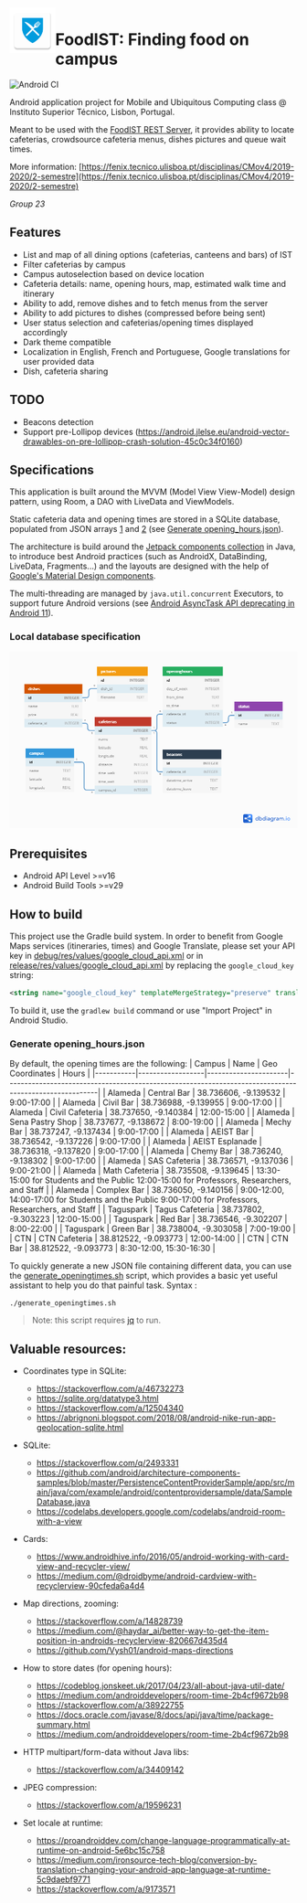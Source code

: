 <img align="left" width="80" height="80" src="app/src/main/res/mipmap-xxhdpi/ic_launcher.png" alt="FoodIST icon">

# FoodIST: Finding food on campus

![Android CI](https://github.com/geckoflume/FoodIST/workflows/Android%20CI/badge.svg)

Android application project for Mobile and Ubiquitous Computing class @ Instituto Superior Técnico, Lisbon, Portugal.

Meant to be used with the [FoodIST REST Server](https://github.com/geckoflume/FoodIST-Server), it provides ability to locate cafeterias, crowdsource cafeteria menus, dishes pictures and queue wait times.

More information: [https://fenix.tecnico.ulisboa.pt/disciplinas/CMov4/2019-2020/2-semestre](https://fenix.tecnico.ulisboa.pt/disciplinas/CMov4/2019-2020/2-semestre)

*Group 23*

## Features

- List and map of all dining options (cafeterias, canteens and bars) of IST
- Filter cafeterias by campus
- Campus autoselection based on device location
- Cafeteria details: name, opening hours, map, estimated walk time and itinerary
- Ability to add, remove dishes and to fetch menus from the server
- Ability to add pictures to dishes (compressed before being sent)
- User status selection and cafeterias/opening times displayed accordingly
- Dark theme compatible
- Localization in English, French and Portuguese, Google translations for user provided data
- Dish, cafeteria sharing

## TODO

- Beacons detection
- Support pre-Lollipop devices (https://android.jlelse.eu/android-vector-drawables-on-pre-lollipop-crash-solution-45c0c34f0160)

## Specifications

This application is built around the MVVM (Model View View-Model) design pattern, using Room, a DAO with LiveData and ViewModels.

Static cafeteria data and opening times are stored in a SQLite database, populated from JSON arrays [1](app/src/main/assets/cafeterias.json) and [2](app/src/main/assets/opening_hours.json) (see [Generate opening_hours.json](#generate-opening_hoursjson)).

The architecture is build around the [Jetpack components collection](https://developer.android.com/jetpack) in Java, to introduce best Android practices (such as AndroidX, DataBinding, LiveData, Fragments...) and the layouts are designed with the help of [Google's Material Design components](https://material.io/develop/android/).

The multi-threading are managed by `java.util.concurrent` Executors, to support future Android versions (see [Android AsyncTask API deprecating in Android 11](https://stackoverflow.com/q/58767733/9875498)).

### Local database specification

![Database relationship diagram](database.png "Database relationship diagram")

## Prerequisites

- Android API Level >=v16
- Android Build Tools >=v29

## How to build

This project use the Gradle build system.
In order to benefit from Google Maps services (itineraries, times) and Google Translate, please set your API key in [debug/res/values/google_cloud_api.xml](app/src/debug/res/values/google_cloud_api.xml) or in [release/res/values/google_cloud_api.xml](app/src/release/res/values/google_cloud_api.xml) by replacing the `google_cloud_key` string:
```xml
<string name="google_cloud_key" templateMergeStrategy="preserve" translatable="false">YOUR_KEY_HERE</string>
```
To build it, use the `gradlew build` command or use "Import Project" in Android Studio. 

### Generate opening_hours.json

By default, the opening times are the following:
| Campus    | Name             | Geo Coordinates      | Hours                                                                                                 |
|-----------|------------------|----------------------|-------------------------------------------------------------------------------------------------------|
| Alameda   | Central Bar      | 38.736606, -9.139532 | 9:00-17:00                                                                                            |
| Alameda   | Civil Bar        | 38.736988, -9.139955 | 9:00-17:00                                                                                            |
| Alameda   | Civil Cafeteria  | 38.737650, -9.140384 | 12:00-15:00                                                                                           |
| Alameda   | Sena Pastry Shop | 38.737677, -9.138672 | 8:00-19:00                                                                                            |
| Alameda   | Mechy Bar        | 38.737247, -9.137434 | 9:00-17:00                                                                                            |
| Alameda   | AEIST Bar        | 38.736542, -9.137226 | 9:00-17:00                                                                                            |
| Alameda   | AEIST Esplanade  | 38.736318, -9.137820 | 9:00-17:00                                                                                            |
| Alameda   | Chemy Bar        | 38.736240, -9.138302 | 9:00-17:00                                                                                            |
| Alameda   | SAS Cafeteria    | 38.736571, -9.137036 | 9:00-21:00                                                                                            |
| Alameda   | Math Cafeteria   | 38.735508, -9.139645 | 13:30-15:00 for Students and the Public 12:00-15:00 for Professors, Researchers, and Staff            |
| Alameda   | Complex Bar      | 38.736050, -9.140156 | 9:00-12:00, 14:00-17:00 for Students and the Public 9:00-17:00 for Professors, Researchers, and Staff |
| Taguspark | Tagus Cafeteria  | 38.737802, -9.303223 | 12:00-15:00                                                                                           |
| Taguspark | Red Bar          | 38.736546, -9.302207 | 8:00-22:00                                                                                            |
| Taguspark | Green Bar        | 38.738004, -9.303058 | 7:00-19:00                                                                                            |
| CTN       | CTN Cafeteria    | 38.812522, -9.093773 | 12:00-14:00                                                                                           |
| CTN       | CTN Bar          | 38.812522, -9.093773 | 8:30-12:00, 15:30-16:30                                                                               |

To quickly generate a new JSON file containing different data, you can use the [generate_openingtimes.sh](generate_openingtimes.sh) script, which provides a basic yet useful assistant to help you do that painful task.
Syntax :
```shell script
./generate_openingtimes.sh
```
> Note: this script requires [jq](https://stedolan.github.io/jq/) to run.

## Valuable resources:

- Coordinates type in SQLite:
	- https://stackoverflow.com/a/46732273
	- https://sqlite.org/datatype3.html
	- https://stackoverflow.com/a/12504340
	- https://abrignoni.blogspot.com/2018/08/android-nike-run-app-geolocation-sqlite.html

- SQLite:
	- https://stackoverflow.com/q/2493331
	- https://github.com/android/architecture-components-samples/blob/master/PersistenceContentProviderSample/app/src/main/java/com/example/android/contentprovidersample/data/SampleDatabase.java
	- https://codelabs.developers.google.com/codelabs/android-room-with-a-view

- Cards:
	- https://www.androidhive.info/2016/05/android-working-with-card-view-and-recycler-view/
	- https://medium.com/@droidbyme/android-cardview-with-recyclerview-90cfeda6a4d4

- Map directions, zooming:
	- https://stackoverflow.com/a/14828739
	- https://medium.com/@haydar_ai/better-way-to-get-the-item-position-in-androids-recyclerview-820667d435d4
	- https://github.com/Vysh01/android-maps-directions

- How to store dates (for opening hours):
	- https://codeblog.jonskeet.uk/2017/04/23/all-about-java-util-date/
	- https://medium.com/androiddevelopers/room-time-2b4cf9672b98
	- https://stackoverflow.com/a/38922755
	- https://docs.oracle.com/javase/8/docs/api/java/time/package-summary.html
    - https://medium.com/androiddevelopers/room-time-2b4cf9672b98

- HTTP multipart/form-data without Java libs:
    - https://stackoverflow.com/a/34409142

- JPEG compression:
    - https://stackoverflow.com/a/19596231

- Set locale at runtime:
    - https://proandroiddev.com/change-language-programmatically-at-runtime-on-android-5e6bc15c758
    - https://medium.com/ironsource-tech-blog/conversion-by-translation-changing-your-android-app-language-at-runtime-5c9daebf9771
    - https://stackoverflow.com/a/9173571